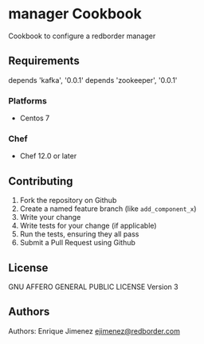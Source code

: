# manager Cookbook

Cookbook to configure a redborder manager

## Requirements

depends 'kafka', '0.0.1'
depends 'zookeeper', '0.0.1'

### Platforms

- Centos 7

### Chef

- Chef 12.0 or later

## Contributing

1. Fork the repository on Github
2. Create a named feature branch (like `add_component_x`)
3. Write your change
4. Write tests for your change (if applicable)
5. Run the tests, ensuring they all pass
6. Submit a Pull Request using Github

## License
GNU AFFERO GENERAL PUBLIC LICENSE Version 3

## Authors
Authors: Enrique Jimenez <ejimenez@redborder.com>

